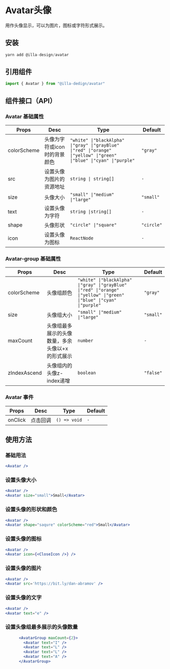 # Avatar头像

用作头像显示，可以为图片，图标或字符形式展示。

## 安装

```jsx
yarn add @illa-design/avatar
```

## 引用组件

```jsx
import { Avatar } from "@illa-dedign/avatar"
```

## 组件接口（API）

### Avatar 基础属性

| Props       | Desc                         | Type                                                         | Default    |
| ----------- | ---------------------------- | ------------------------------------------------------------ | ---------- |
| colorScheme | 头像为字符或icon时的背景颜色 | `"white" \|"blackAlpha" \|"gray" \|"grayBlue" \|"red" \|"orange" \|"yellow" \|"green" \|"blue" \|"cyan" \|"purple" ` | `"gray"`   |
| src         | 设置头像为图片的资源地址     | `string \| string[]`                                         | `-`        |
| size        | 头像大小                     | `"small" \|"medium" \|"large"`                               | `"small"`  |
| text        | 设置头像为字符               | `string \|string[]`                                          | `-`        |
| shape       | 头像形状                     | `"circle" \|"square" `                                       | `"circle"` |
| icon        | 设置头像为图标               | `ReactNode`                                                  | `-`        |

### Avatar-group 基础属性

| Props        | Desc                                             | Type                                                         | Default   |
| ------------ | ------------------------------------------------ | ------------------------------------------------------------ | --------- |
| colorScheme  | 头像组颜色                                       | `"white" \|"blackAlpha" \|"gray" \|"grayBlue" \|"red" \|"orange" \|"yellow" \|"green" \|"blue" \|"cyan" \|"purple" ` | `"gray"`  |
| size         | 头像组大小                                       | `"small" \|"medium" \|"large"`                               | `"small"` |
| maxCount     | 头像组最多展示的头像数量，多余头像以+x的形式展示 | `number `                                                    | `-`       |
| zIndexAscend | 头像组内的头像z-index递增                        | `boolean`                                                    | `"false"` |



### Avatar 事件

| Props   | Desc     | Type         | Default |
| ------- | -------- | ------------ | ------- |
| onClick | 点击回调 | `() => void` | `-`     |

## 使用方法

### 基础用法

```jsx
<Avatar />
```

### 设置头像大小

```jsx
<Avatar />
<Avatar size="small">Small</Avatar>
```

### 设置头像的形状和颜色

```jsx
<Avatar />
<Avatar shape="saqure" colorScheme="red">Small</Avatar>

```

### 设置头像的图标

```jsx
<Avatar />
<Avatar icon={<CloseIcon />} />
```

### 设置头像的图片

```jsx
<Avatar />
<Avatar src='https://bit.ly/dan-abramov' />
```

### 设置头像的文字

```jsx
<Avatar />
<Avatar text="e" />
```

### 设置头像组最多展示的头像数量

```jsx
      <AvatarGroup maxCount={2}>
        <Avatar text="I" />
        <Avatar text="L" />
        <Avatar text="L" />
        <Avatar text="A" /> 
      </AvatarGroup>
```

